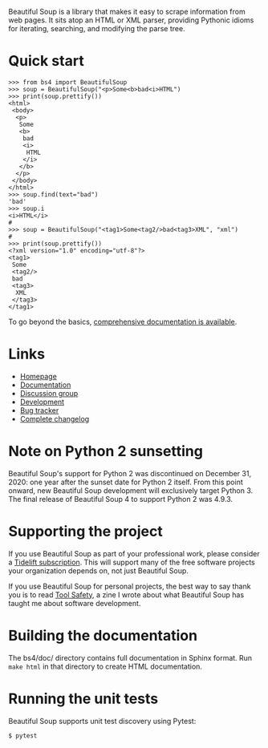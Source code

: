 Beautiful Soup is a library that makes it easy to scrape information
from web pages. It sits atop an HTML or XML parser, providing Pythonic
idioms for iterating, searching, and modifying the parse tree.

# Quick start

```
>>> from bs4 import BeautifulSoup
>>> soup = BeautifulSoup("<p>Some<b>bad<i>HTML")
>>> print(soup.prettify())
<html>
 <body>
  <p>
   Some
   <b>
    bad
    <i>
     HTML
    </i>
   </b>
  </p>
 </body>
</html>
>>> soup.find(text="bad")
'bad'
>>> soup.i
<i>HTML</i>
#
>>> soup = BeautifulSoup("<tag1>Some<tag2/>bad<tag3>XML", "xml")
#
>>> print(soup.prettify())
<?xml version="1.0" encoding="utf-8"?>
<tag1>
 Some
 <tag2/>
 bad
 <tag3>
  XML
 </tag3>
</tag1>
```

To go beyond the basics, [comprehensive documentation is available](https://www.crummy.com/software/BeautifulSoup/bs4/doc/).

# Links

* [Homepage](https://www.crummy.com/software/BeautifulSoup/bs4/)
* [Documentation](https://www.crummy.com/software/BeautifulSoup/bs4/doc/)
* [Discussion group](https://groups.google.com/group/beautifulsoup/)
* [Development](https://code.launchpad.net/beautifulsoup/)
* [Bug tracker](https://bugs.launchpad.net/beautifulsoup/)
* [Complete changelog](https://bazaar.launchpad.net/~leonardr/beautifulsoup/bs4/view/head:/CHANGELOG)

# Note on Python 2 sunsetting

Beautiful Soup's support for Python 2 was discontinued on December 31,
2020: one year after the sunset date for Python 2 itself. From this
point onward, new Beautiful Soup development will exclusively target
Python 3. The final release of Beautiful Soup 4 to support Python 2
was 4.9.3.

# Supporting the project

If you use Beautiful Soup as part of your professional work, please consider a
[Tidelift subscription](https://tidelift.com/subscription/pkg/pypi-beautifulsoup4?utm_source=pypi-beautifulsoup4&utm_medium=referral&utm_campaign=readme).
This will support many of the free software projects your organization
depends on, not just Beautiful Soup.

If you use Beautiful Soup for personal projects, the best way to say
thank you is to read
[Tool Safety](https://www.crummy.com/software/BeautifulSoup/zine/), a zine I
wrote about what Beautiful Soup has taught me about software
development.

# Building the documentation

The bs4/doc/ directory contains full documentation in Sphinx
format. Run `make html` in that directory to create HTML
documentation.

# Running the unit tests

Beautiful Soup supports unit test discovery using Pytest:

```
$ pytest
```

